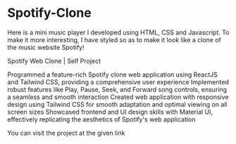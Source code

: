 # Spotify-Clone
Here is a mini music player I developed using HTML, CSS and Javascript. To make it more interesting, I have styled so as to make it look like a clone of the music website Spotify!

Spotify Web Clone | Self Project

Programmed a feature-rich Spotify clone web application using ReactJS and Tailwind CSS, providing a comprehensive user experience
Implemented robust features like Play, Pause, Seek, and Forward song controls, ensuring a seamless and smooth interaction
Created web application with responsive design using Tailwind CSS for smooth adaptation and optimal viewing on all screen sizes
Showcased frontend and UI design skills with Material UI, effectively replicating the aesthetics of Spotify's web application

You can visit the project at the given link 
